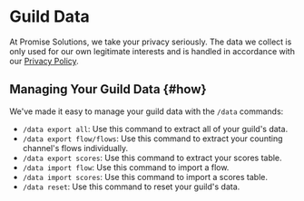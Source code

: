 # Guild Data

At Promise Solutions, we take your privacy seriously. The data we collect is only used for our own legitimate interests and is handled in accordance with our [Privacy Policy](/privacy).

## Managing Your Guild Data {#how}

We've made it easy to manage your guild data with the `/data` commands:

* `/data export all`: Use this command to extract all of your guild's data.
* `/data export flow/flows`: Use this command to extract your counting channel's flows individually.
* `/data export scores`: Use this command to extract your scores table.
* `/data import flow`: Use this command to import a flow.
* `/data import scores`: Use this command to import a scores table.
* `/data reset`: Use this command to reset your guild's data.
